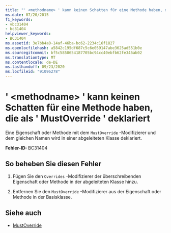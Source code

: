 ```yaml
---
title: "' <methodname> ' kann keinen Schatten für eine Methode haben, die als ' MustOverride ' deklariert"
ms.date: 07/20/2015
f1_keywords:
- vbc31404
- bc31404
helpviewer_keywords:
- BC31404
ms.assetid: 3e7bb4a0-14af-46ba-bc62-2234c16f1827
ms.openlocfilehash: a5842c195df687c5c6e059147abe3625ad551b0e
ms.sourcegitcommit: bf5c5850654187705bc94cc40ebfb62fe346ab02
ms.translationtype: MT
ms.contentlocale: de-DE
ms.lasthandoff: 09/23/2020
ms.locfileid: "91096278"
---
```

# <a name="methodname-cannot-shadow-a-method-declared-mustoverride"></a>' \<methodname> ' kann keinen Schatten für eine Methode haben, die als ' MustOverride ' deklariert

Eine Eigenschaft oder Methode mit dem `MustOverride` -Modifizierer und dem gleichen Namen wird in einer abgeleiteten Klasse deklariert.  
  
 **Fehler-ID:** BC31404  
  
## <a name="to-correct-this-error"></a>So beheben Sie diesen Fehler  
  
1. Fügen Sie den `Overrides` -Modifizierer der überschreibenden Eigenschaft oder Methode in der abgeleiteten Klasse hinzu.  
  
2. Entfernen Sie den `MustOverride` -Modifizierer aus der Eigenschaft oder Methode in der Basisklasse.  
  
## <a name="see-also"></a>Siehe auch

- [MustOverride](../language-reference/modifiers/mustoverride.md)
